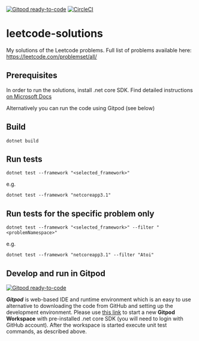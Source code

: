 [![Gitpod ready-to-code](https://img.shields.io/badge/Gitpod-ready--to--code-blue?logo=gitpod)](https://gitpod.io/#https://github.com/pakosel/leetcode-solutions)
[![CircleCI](https://circleci.com/gh/pakosel/leetcode-solutions.svg?style=svg)](https://circleci.com/gh/pakosel/leetcode-solutions)

# leetcode-solutions
My solutions of the Leetcode problems. Full list of problems available here: https://leetcode.com/problemset/all/


## Prerequisites
In order to run the solutions, install .net core SDK. Find detailed instructions [on Microsoft Docs](https://docs.microsoft.com/en-us/dotnet/core/install/linux-package-manager-ubuntu-2004)

Alternatively you can run the code using Gitpod (see below)

## Build
```
dotnet build
```

## Run tests
```
dotnet test --framework "<selected_framework>"
```
e.g.
```
dotnet test --framework "netcoreapp3.1"
```

## Run tests for the specific problem only
```
dotnet test --framework "<selected_framework>" --filter "<problemNamespace>"
```
e.g.
```
dotnet test --framework "netcoreapp3.1" --filter "Atoi"
```

## Develop and run in Gitpod

[![Gitpod ready-to-code](https://img.shields.io/badge/Gitpod-ready--to--code-blue?logo=gitpod)](https://gitpod.io/#https://github.com/pakosel/leetcode-solutions)

***Gitpod*** is web-based IDE and runtime environment which is an easy to use alternative to downloading the code from GitHub and setting up the development environment. Please use [this link](https://gitpod.io/#https://github.com/pakosel/leetcode-solutions) to start a new **Gitpod Workspace** with pre-installed .net core SDK (you will need to login with GitHub account). 
After the workspace is started execute unit test commands, as described above.